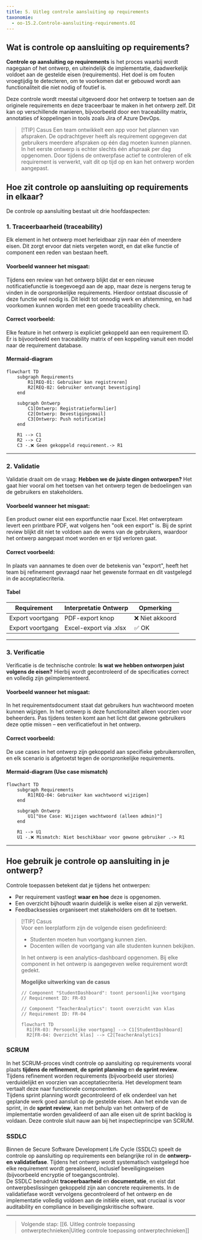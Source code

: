 ```yaml
---
title: 5. Uitleg controle aansluiting op requirements
taxonomie:
  - oo-15.2.Controle-aansluiting-requirements.OI
---
```


## Wat is controle op aansluiting op requirements?
**Controle op aansluiting op requirements** is het proces waarbij wordt nagegaan of het ontwerp, en uiteindelijk de implementatie, daadwerkelijk voldoet aan de gestelde eisen (requirements). Het doel is om fouten vroegtijdig te detecteren, om te voorkomen dat er gebouwd wordt aan functionaliteit die niet nodig of foutief is.

Deze controle wordt meestal uitgevoerd door het ontwerp te toetsen aan de originele requirements en deze traceerbaar te maken in het ontwerp zelf. Dit kan op verschillende manieren, bijvoorbeeld door een traceability matrix, annotaties of koppelingen in tools zoals Jira of Azure DevOps.

> [!TIP] Casus
> Een team ontwikkelt een app voor het plannen van afspraken. De opdrachtgever heeft als requirement opgegeven dat gebruikers meerdere afspraken op één dag moeten kunnen plannen. In het eerste ontwerp is echter slechts één afspraak per dag opgenomen. Door tijdens de ontwerpfase actief te controleren of elk requirement is verwerkt, valt dit op tijd op en kan het ontwerp worden aangepast.

## Hoe zit controle op aansluiting op requirements in elkaar?
De controle op aansluiting bestaat uit drie hoofdaspecten:

### 1. Traceerbaarheid (traceability)  
Elk element in het ontwerp moet herleidbaar zijn naar één of meerdere eisen. Dit zorgt ervoor dat niets vergeten wordt, en dat elke functie of component een reden van bestaan heeft.

#### Voorbeeld wanneer het misgaat:  
Tijdens een review van het ontwerp blijkt dat er een nieuwe notificatiefunctie is toegevoegd aan de app, maar deze is nergens terug te vinden in de oorspronkelijke requirements. Hierdoor ontstaat discussie of deze functie wel nodig is. Dit leidt tot onnodig werk en afstemming, en had voorkomen kunnen worden met een goede traceability check.

#### Correct voorbeeld:  
Elke feature in het ontwerp is expliciet gekoppeld aan een requirement ID. Er is bijvoorbeeld een traceability matrix of een koppeling vanuit een model naar de requirement database.

#### Mermaid-diagram
```mermaid
flowchart TD
    subgraph Requirements
        R1[REQ-01: Gebruiker kan registreren]
        R2[REQ-02: Gebruiker ontvangt bevestiging]
    end

    subgraph Ontwerp
        C1[Ontwerp: Registratieformulier]
        C2[Ontwerp: Bevestigingsmail]
        C3[Ontwerp: Push notificatie]
    end

    R1 --> C1
    R2 --> C2
    C3 -.❌ Geen gekoppeld requirement.-> R1
```

---

### 2. Validatie 
Validatie draait om de vraag: **Hebben we de juiste dingen ontworpen?** Het gaat hier vooral om het toetsen van het ontwerp tegen de bedoelingen van de gebruikers en stakeholders.

#### Voorbeeld wanneer het misgaat:  
Een product owner eist een exportfunctie naar Excel. Het ontwerpteam levert een printbare PDF, wat volgens hen "ook een export" is. Bij de sprint review blijkt dit niet te voldoen aan de wens van de gebruikers, waardoor het ontwerp aangepast moet worden en er tijd verloren gaat.

#### Correct voorbeeld:  
In plaats van aannames te doen over de betekenis van "export", heeft het team bij refinement gevraagd naar het gewenste formaat en dit vastgelegd in de acceptatiecriteria.

#### Tabel
| Requirement           | Interpretatie Ontwerp      | Opmerking         |
|-----------------------|-----------------------------|-------------------|
| Export voortgang      | PDF-export knop             | ❌ Niet akkoord   |
| Export voortgang      | Excel-export via .xlsx      | ✅ OK             |

---

### 3. Verificatie 
Verificatie is de technische controle: **Is wat we hebben ontworpen juist volgens de eisen?** Hierbij wordt gecontroleerd of de specificaties correct en volledig zijn geïmplementeerd.

#### Voorbeeld wanneer het misgaat:  
In het requirementsdocument staat dat gebruikers hun wachtwoord moeten kunnen wijzigen. In het ontwerp is deze functionaliteit alleen voorzien voor beheerders. Pas tijdens testen komt aan het licht dat gewone gebruikers deze optie missen – een verificatiefout in het ontwerp.

#### Correct voorbeeld:  
De use cases in het ontwerp zijn gekoppeld aan specifieke gebruikersrollen, en elk scenario is afgetoetst tegen de oorspronkelijke requirements.

#### Mermaid-diagram (Use case mismatch)
```mermaid
flowchart TD
    subgraph Requirements
        R1[REQ-04: Gebruiker kan wachtwoord wijzigen]
    end

    subgraph Ontwerp
        U1["Use Case: Wijzigen wachtwoord (alleen admin)"]
    end

    R1 --> U1
    U1 -.❌ Mismatch: Niet beschikbaar voor gewone gebruiker .-> R1

```

---

## Hoe gebruik je controle op aansluiting in je ontwerp?
Controle toepassen betekent dat je tijdens het ontwerpen:
- Per requirement vastlegt **waar en hoe** deze is opgenomen.
- Een overzicht bijhoudt waarin duidelijk is welke eisen al zijn verwerkt.
- Feedbacksessies organiseert met stakeholders om dit te toetsen.

> [!TIP] Casus  
> Voor een leerplatform zijn de volgende eisen gedefinieerd:  
> - Studenten moeten hun voortgang kunnen zien.  
> - Docenten willen de voortgang van alle studenten kunnen bekijken.  
>  
> In het ontwerp is een analytics-dashboard opgenomen. Bij elke component in het ontwerp is aangegeven welke requirement wordt gedekt.
>
> **Mogelijke uitwerking van de casus**
> ```
> // Component "StudentDashboard": toont persoonlijke voortgang
> // Requirement ID: FR-03
> 
> // Component "TeacherAnalytics": toont overzicht van klas
> // Requirement ID: FR-04
> ```
> 
> ```mermaid
> flowchart TD
>   R1[FR-03: Persoonlijke voortgang] --> C1[StudentDashboard]
>   R2[FR-04: Overzicht klas] --> C2[TeacherAnalytics]
> ```

### SCRUM
In het SCRUM-proces vindt controle op aansluiting op requirements vooral plaats **tijdens de refinement**, **de sprint planning** en **de sprint review**. Tijdens refinement worden requirements (bijvoorbeeld user stories) verduidelijkt en voorzien van acceptatiecriteria. Het development team vertaalt deze naar functionele componenten.  
Tijdens sprint planning wordt gecontroleerd of elk onderdeel van het geplande werk goed aansluit op de gestelde eisen. Aan het einde van de sprint, in de **sprint review**, kan met behulp van het ontwerp of de implementatie worden gevalideerd of aan alle eisen uit de sprint backlog is voldaan. Deze controle sluit nauw aan bij het inspectieprincipe van SCRUM.

### SSDLC
Binnen de Secure Software Development Life Cycle (SSDLC) speelt de controle op aansluiting op requirements een belangrijke rol in de **ontwerp- en validatiefase**. Tijdens het ontwerp wordt systematisch vastgelegd hoe elke requirement wordt gerealiseerd, inclusief beveiligingseisen (bijvoorbeeld encryptie of toegangscontrole).  
De SSDLC benadrukt **traceerbaarheid** en **documentatie**, en eist dat ontwerpbeslissingen gekoppeld zijn aan concrete requirements. In de validatiefase wordt vervolgens gecontroleerd of het ontwerp en de implementatie volledig voldoen aan de initiële eisen, wat cruciaal is voor auditability en compliance in beveiligingskritische software.

---

> Volgende stap: [[6. Uitleg controle toepassing ontwerptechnieken|Uitleg controle toepassing ontwerptechnieken]]
